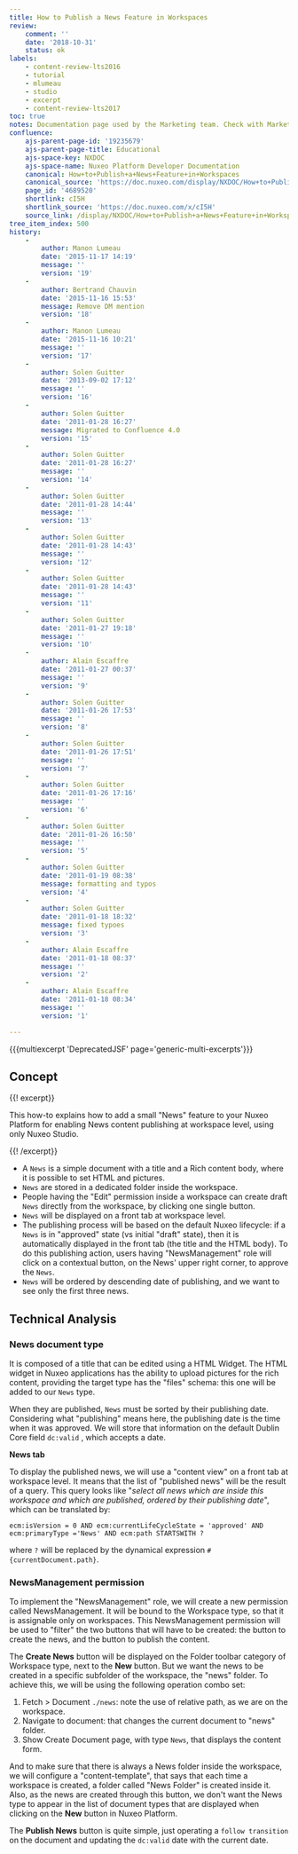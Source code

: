 ```yaml
---
title: How to Publish a News Feature in Workspaces
review:
    comment: ''
    date: '2018-10-31'
    status: ok
labels:
    - content-review-lts2016
    - tutorial
    - mlumeau
    - studio
    - excerpt
    - content-review-lts2017
toc: true
notes: Documentation page used by the Marketing team. Check with Marketing before deleting or moving.
confluence:
    ajs-parent-page-id: '19235679'
    ajs-parent-page-title: Educational
    ajs-space-key: NXDOC
    ajs-space-name: Nuxeo Platform Developer Documentation
    canonical: How+to+Publish+a+News+Feature+in+Workspaces
    canonical_source: 'https://doc.nuxeo.com/display/NXDOC/How+to+Publish+a+News+Feature+in+Workspaces'
    page_id: '4689520'
    shortlink: cI5H
    shortlink_source: 'https://doc.nuxeo.com/x/cI5H'
    source_link: /display/NXDOC/How+to+Publish+a+News+Feature+in+Workspaces
tree_item_index: 500
history:
    -
        author: Manon Lumeau
        date: '2015-11-17 14:19'
        message: ''
        version: '19'
    -
        author: Bertrand Chauvin
        date: '2015-11-16 15:53'
        message: Remove DM mention
        version: '18'
    -
        author: Manon Lumeau
        date: '2015-11-16 10:21'
        message: ''
        version: '17'
    -
        author: Solen Guitter
        date: '2013-09-02 17:12'
        message: ''
        version: '16'
    -
        author: Solen Guitter
        date: '2011-01-28 16:27'
        message: Migrated to Confluence 4.0
        version: '15'
    -
        author: Solen Guitter
        date: '2011-01-28 16:27'
        message: ''
        version: '14'
    -
        author: Solen Guitter
        date: '2011-01-28 14:44'
        message: ''
        version: '13'
    -
        author: Solen Guitter
        date: '2011-01-28 14:43'
        message: ''
        version: '12'
    -
        author: Solen Guitter
        date: '2011-01-28 14:43'
        message: ''
        version: '11'
    -
        author: Solen Guitter
        date: '2011-01-27 19:18'
        message: ''
        version: '10'
    -
        author: Alain Escaffre
        date: '2011-01-27 00:37'
        message: ''
        version: '9'
    -
        author: Solen Guitter
        date: '2011-01-26 17:53'
        message: ''
        version: '8'
    -
        author: Solen Guitter
        date: '2011-01-26 17:51'
        message: ''
        version: '7'
    -
        author: Solen Guitter
        date: '2011-01-26 17:16'
        message: ''
        version: '6'
    -
        author: Solen Guitter
        date: '2011-01-26 16:50'
        message: ''
        version: '5'
    -
        author: Solen Guitter
        date: '2011-01-19 08:38'
        message: formatting and typos
        version: '4'
    -
        author: Solen Guitter
        date: '2011-01-18 18:32'
        message: fixed typoes
        version: '3'
    -
        author: Alain Escaffre
        date: '2011-01-18 08:37'
        message: ''
        version: '2'
    -
        author: Alain Escaffre
        date: '2011-01-18 08:34'
        message: ''
        version: '1'

---
```

{{{multiexcerpt 'DeprecatedJSF' page='generic-multi-excerpts'}}}

## Concept

{{! excerpt}}

This how-to explains how to add a small "News" feature to your Nuxeo Platform for enabling News content publishing at workspace level, using only Nuxeo Studio.

{{! /excerpt}}

*   A `News` is a simple document with a title and a Rich content body, where it is possible to set HTML and pictures.
*   `News` are stored in a dedicated folder inside the workspace.
*   People having the "Edit" permission inside a workspace can create draft `News` directly from the workspace, by clicking one single button.
*   `News` will be displayed on a front tab at workspace level.
*   The publishing process will be based on the default Nuxeo lifecycle: if a `News` is in "approved" state (vs initial "draft" state), then it is automatically displayed in the front tab (the title and the HTML body). To do this publishing action, users having "NewsManagement" role will click on a contextual button, on the News' upper right corner, to approve the `News`.
*   `News` will be ordered by descending date of publishing, and we want to see only the first three news.

## Technical Analysis

### News document type

It is composed of a title that can be edited using a HTML Widget. The HTML widget in Nuxeo applications has the ability to upload pictures for the rich content, providing the target type has the "files" schema: this one will be added to our `News` type.

When they are published, `News` must be sorted by their publishing date. Considering what "publishing" means here, the publishing date is the time when it was approved. We will store that information on the default Dublin Core field `dc:valid` , which accepts a date.

**News tab**

To display the published news, we will use a "content view" on a front tab at workspace level. It means that the list of "published news" will be the result of a query. This query looks like "_select all news which are inside this workspace and which are published, ordered by their publishing date_", which can be translated by:

```
ecm:isVersion = 0 AND ecm:currentLifeCycleState = 'approved' AND ecm:primaryType ='News' AND ecm:path STARTSWITH ?
```

where `?` will be replaced by the dynamical expression `#{currentDocument.path}`.

### NewsManagement permission

To implement the "NewsManagement" role, we will create a new permission called NewsManagement. It will be bound to the Workspace type, so that it is assignable only on workspaces. This NewsManagement permission will be used to "filter" the two buttons that will have to be created: the button to create the news, and the button to publish the content.

The **Create News** button will be displayed on the Folder toolbar category of Workspace type, next to the **New** button. But we want the news to be created in a specific subfolder of the workspace, the "news" folder. To achieve this, we will be using the following operation combo set:

1.  Fetch > Document `./news`: note the use of relative path, as we are on the workspace.
2.  Navigate to document: that changes the current document to "news" folder.
3.  Show Create Document page, with type `News`, that displays the content form.

And to make sure that there is always a News folder inside the workspace, we will configure a "content-template", that says that each time a workspace is created, a folder called "News Folder" is created inside it.
Also, as the news are created through this button, we don't want the News type to appear in the list of document types that are displayed when clicking on the **New** button in Nuxeo Platform.

The **Publish News** button is quite simple, just operating a `follow transition` on the document and updating the `dc:valid` date with the current date.
